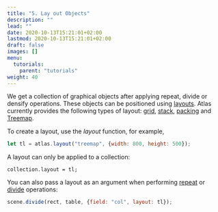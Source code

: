 ```yaml
---
title: "5. Lay out Objects"
description: ""
lead: ""
date: 2020-10-13T15:21:01+02:00
lastmod: 2020-10-13T15:21:01+02:00
draft: false
images: []
menu:
  tutorials:
    parent: "tutorials"
weight: 40
---
```


We get a collection of graphical objects after applying repeat, divide or densify operations. These objects can be positioned using [layouts](../../docs/layout/layout/). Atlas currently provides the following types of layout: [grid](../../docs/layout/grid/), [stack](../../docs/layout/stack/), [packing](../../docs/layout/packing/) and [Treemap](../../docs/layout/treemap/). 

To create a layout, use the _layout_ function, for example,

```js
let tl = atlas.layout("treemap", {width: 800, height: 500});
```

A layout can only be applied to a collection:

    collection.layout = tl;

You can also pass a layout as an argument when performing [repeat](../../docs/group/scene/#methods-join-graphics-with-data) or [divide](../../docs/group/scene/#methods-join-graphics-with-data) operations:

```js
scene.divide(rect, table, {field: "col", layout: tl});
```

